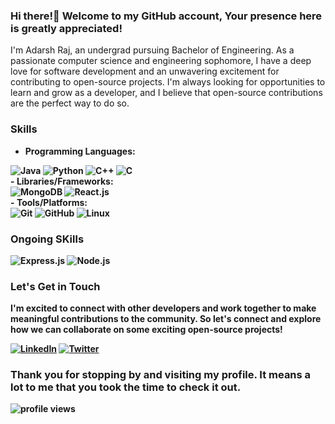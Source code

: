 ### Hi there!👋 Welcome to my GitHub account, Your presence here is greatly appreciated!

I'm Adarsh Raj, an undergrad pursuing Bachelor of Engineering.
As a passionate computer science and engineering sophomore, I have a deep love for software development and an unwavering excitement for contributing to open-source projects. I'm always looking for opportunities to learn and grow as a developer, and I believe that open-source contributions are the perfect way to do so.

### Skills
   - <b>Programming Languages:<b>
<div>
  <img src="https://img.shields.io/badge/Java-007396?logo=java&logoColor=white&style=for-the-badge&color=7a736e" alt="Java">
  <img src="https://img.shields.io/badge/Python-3776AB?logo=python&logoColor=white&style=for-the-badge" alt="Python">
  <img src="https://img.shields.io/badge/C++-00599C?logo=c%2B%2B&logoColor=white&style=for-the-badge" alt="C++">
  <img src="https://img.shields.io/badge/C-1C1C1C?style=for-the-badge&logo=c&logoColor=white" alt="C">
</div>                                                                                                     
   - <b>Libraries/Frameworks:<b>
<div>
  <img src="https://img.shields.io/badge/MongoDB-47A248?style=for-the-badge&logo=mongodb&logoColor=white" alt="MongoDB">
<!--   <img src="https://img.shields.io/badge/Express.js-000000?style=for-the-badge&logo=express&logoColor=white" alt="Express.js"> -->
  <img src="https://img.shields.io/badge/React-61DAFB?style=for-the-badge&logo=react&logoColor=black" alt="React.js">
<!--   <img src="https://img.shields.io/badge/Node.js-43853D?style=for-the-badge&logo=node.js&logoColor=white" alt="Node.js"> -->
</div>
   - <b>Tools/Platforms:<b>
<div>
  <img src="https://img.shields.io/badge/Git-F05032?style=for-the-badge&logo=git&logoColor=white" alt="Git">                                                 <img src="https://img.shields.io/badge/GitHub-100000?style=for-the-badge&logo=github&logoColor=white" alt="GitHub">                                       <img src="https://img.shields.io/badge/Linux-FCC624?style=for-the-badge&logo=linux&logoColor=black" alt="Linux">                             
</div>

### Ongoing SKills

<div>
  <img src="https://img.shields.io/badge/Express.js-000000?style=for-the-badge&logo=express&logoColor=white" alt="Express.js">
  <img src="https://img.shields.io/badge/Node.js-43853D?style=for-the-badge&logo=node.js&logoColor=white" alt="Node.js">
</div>

### Let's Get in Touch

I'm excited to connect with other developers and work together to make meaningful contributions to the community. So let's connect and explore how we can collaborate on some exciting open-source projects!
<div>
   <a href="https://www.linkedin.com/in/adarshrajpathak/"><img src="https://img.shields.io/badge/LinkedIn-0077B5?style=for-the-badge&logo=linkedin&logoColor=white" alt="LinkedIn"></a>
   <a href="https://twitter.com/adarshrpathak"><img src="https://img.shields.io/badge/Twitter-1DA1F2?style=for-the-badge&logo=twitter&logoColor=white" alt="Twitter"></a>                                                                                                             
</div>

### Thank you for stopping by and visiting my profile. It means a lot to me that you took the time to check it out.
<img src="https://komarev.com/ghpvc/?username=adarshrajpathak" alt="profile views" />
<!--
**adarshrajpathak/adarshrajpathak** is a ✨ _special_ ✨ repository because its `README.md` (this file) appears on your GitHub profile.

Here are some ideas to get you started:

- 🔭 I’m currently working on ...
- 🌱 I’m currently learning ...
- 👯 I’m looking to collaborate on ...
- 🤔 I’m looking for help with ...
- 💬 Ask me about ...
- 📫 How to reach me: ...
- 😄 Pronouns: ...
- ⚡ Fun fact: ...
-->
